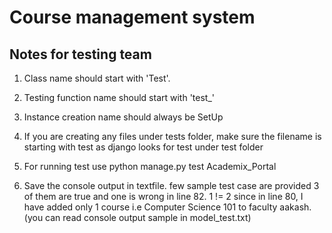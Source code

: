 # Course management system
## Notes for testing team
1. Class name should start with 'Test'.
2. Testing function name should start with 'test_'
3. Instance creation name should always be SetUp
4. If you are creating any files under tests folder, make sure the filename is starting with test as django looks for test under test folder

5. For running test use python manage.py test Academix_Portal
6. Save the console output in textfile. few sample test case are provided 3 of them are true and one is wrong
   in line 82. 1 != 2 since in line 80, I have added only 1 course i.e Computer Science 101 to faculty aakash.
   (you can read console output sample in model_test.txt)
